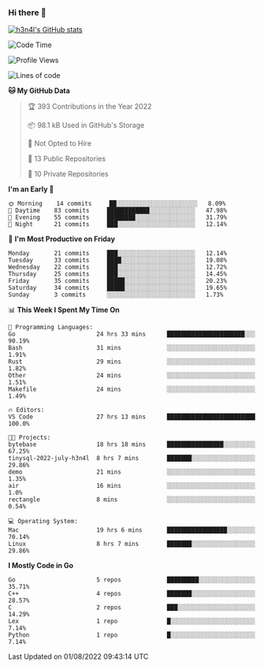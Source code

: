 ### Hi there 👋

[![h3n4l's GitHub stats](https://github-readme-stats.vercel.app/api?username=h3n4l&count_private=true&show_icons=true&theme=radical)](https://github.com/h3n4l/github-readme-stats)

<!--START_SECTION:waka-->
![Code Time](http://img.shields.io/badge/Code%20Time-534%20hrs%2031%20mins-blue)

![Profile Views](http://img.shields.io/badge/Profile%20Views-112-blue)

![Lines of code](https://img.shields.io/badge/From%20Hello%20World%20I%27ve%20Written-39%20Thousand%20lines%20of%20code-blue)

**🐱 My GitHub Data** 

> 🏆 393 Contributions in the Year 2022
 > 
> 📦 98.1 kB Used in GitHub's Storage 
 > 
> 🚫 Not Opted to Hire
 > 
> 📜 13 Public Repositories 
 > 
> 🔑 10 Private Repositories  
 > 
**I'm an Early 🐤** 

```text
🌞 Morning    14 commits     ██░░░░░░░░░░░░░░░░░░░░░░░   8.09% 
🌆 Daytime    83 commits     ████████████░░░░░░░░░░░░░   47.98% 
🌃 Evening    55 commits     ████████░░░░░░░░░░░░░░░░░   31.79% 
🌙 Night      21 commits     ███░░░░░░░░░░░░░░░░░░░░░░   12.14%

```
📅 **I'm Most Productive on Friday** 

```text
Monday       21 commits     ███░░░░░░░░░░░░░░░░░░░░░░   12.14% 
Tuesday      33 commits     ████░░░░░░░░░░░░░░░░░░░░░   19.08% 
Wednesday    22 commits     ███░░░░░░░░░░░░░░░░░░░░░░   12.72% 
Thursday     25 commits     ███░░░░░░░░░░░░░░░░░░░░░░   14.45% 
Friday       35 commits     █████░░░░░░░░░░░░░░░░░░░░   20.23% 
Saturday     34 commits     █████░░░░░░░░░░░░░░░░░░░░   19.65% 
Sunday       3 commits      ░░░░░░░░░░░░░░░░░░░░░░░░░   1.73%

```


📊 **This Week I Spent My Time On** 

```text
💬 Programming Languages: 
Go                       24 hrs 33 mins      ██████████████████████░░░   90.19% 
Bash                     31 mins             ░░░░░░░░░░░░░░░░░░░░░░░░░   1.91% 
Rust                     29 mins             ░░░░░░░░░░░░░░░░░░░░░░░░░   1.82% 
Other                    24 mins             ░░░░░░░░░░░░░░░░░░░░░░░░░   1.51% 
Makefile                 24 mins             ░░░░░░░░░░░░░░░░░░░░░░░░░   1.49%

🔥 Editors: 
VS Code                  27 hrs 13 mins      █████████████████████████   100.0%

🐱‍💻 Projects: 
bytebase                 18 hrs 18 mins      ████████████████░░░░░░░░░   67.25% 
tinysql-2022-july-h3n4l  8 hrs 7 mins        ███████░░░░░░░░░░░░░░░░░░   29.86% 
demo                     21 mins             ░░░░░░░░░░░░░░░░░░░░░░░░░   1.35% 
air                      16 mins             ░░░░░░░░░░░░░░░░░░░░░░░░░   1.0% 
rectangle                8 mins              ░░░░░░░░░░░░░░░░░░░░░░░░░   0.54%

💻 Operating System: 
Mac                      19 hrs 6 mins       █████████████████░░░░░░░░   70.14% 
Linux                    8 hrs 7 mins        ███████░░░░░░░░░░░░░░░░░░   29.86%

```

**I Mostly Code in Go** 

```text
Go                       5 repos             █████████░░░░░░░░░░░░░░░░   35.71% 
C++                      4 repos             ███████░░░░░░░░░░░░░░░░░░   28.57% 
C                        2 repos             ███░░░░░░░░░░░░░░░░░░░░░░   14.29% 
Lex                      1 repo              █░░░░░░░░░░░░░░░░░░░░░░░░   7.14% 
Python                   1 repo              █░░░░░░░░░░░░░░░░░░░░░░░░   7.14%

```



 Last Updated on 01/08/2022 09:43:14 UTC
<!--END_SECTION:waka-->

